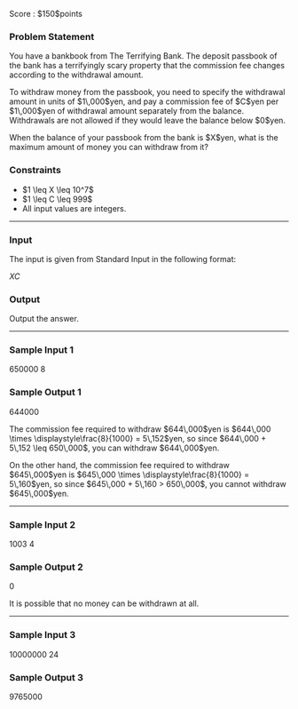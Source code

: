 
<div>

<span>

<span>

<p>
Score : $150$points
</p>

<div>

<section>

### **Problem Statement**

<p>
You have a bankbook from The Terrifying Bank. The deposit passbook of the bank has a terrifyingly scary property that the commission fee changes according to the withdrawal amount.
</p>

<p>
To withdraw money from the passbook, you need to specify the withdrawal amount in units of $1\,000$yen, and pay a commission fee of $C$yen per $1\,000$yen of withdrawal amount separately from the balance.  Withdrawals are not allowed if they would leave the balance below $0$yen.
</p>

<p>
When the balance of your passbook from the bank is $X$yen, what is the maximum amount of money you can withdraw from it?
</p>

</section>

</div>

<div>

<section>

### **Constraints**

<ul>

<li>
$1 \leq X \leq 10^7$
</li>

<li>
$1 \leq C \leq 999$
</li>

<li>
All input values are integers.
</li>

</ul>

</section>

</div>

---

<div>

<div>

<section>

### **Input**

<p>
The input is given from Standard Input in the following format:
</p>

<div>

$X$$C$
</div>

</section>

</div>

<div>

<section>

### **Output**

<p>
Output the answer.
</p>

</section>

</div>

</div>

---

<div>

<section>

### **Sample Input 1**

<div>

650000 8

</div>

</section>

</div>

<div>

<section>

### **Sample Output 1**

<div>

644000

</div>

<p>
The commission fee required to withdraw $644\,000$yen is $644\,000 \times \displaystyle\frac{8}{1000} = 5\,152$yen, so since $644\,000 + 5\,152 \leq 650\,000$, you can withdraw $644\,000$yen.
</p>

<p>
On the other hand, the commission fee required to withdraw $645\,000$yen is $645\,000 \times \displaystyle\frac{8}{1000} = 5\,160$yen, so since $645\,000 + 5\,160 > 650\,000$, you cannot withdraw $645\,000$yen.
</p>

</section>

</div>

---

<div>

<section>

### **Sample Input 2**

<div>

1003 4

</div>

</section>

</div>

<div>

<section>

### **Sample Output 2**

<div>

0

</div>

<p>
It is possible that no money can be withdrawn at all.
</p>

</section>

</div>

---

<div>

<section>

### **Sample Input 3**

<div>

10000000 24

</div>

</section>

</div>

<div>

<section>

### **Sample Output 3**

<div>

9765000

</div>

</section>

</div>

</span>

</span>

</div>

